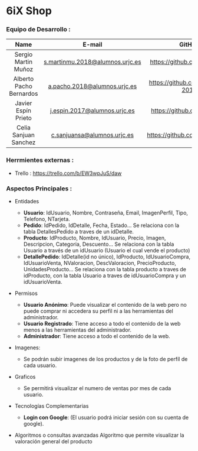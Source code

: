 # 6iX Shop
### Equipo de Desarrollo :
| Name        | E-mail           | GitHub  |
| :-------------: |:-------------:| :-----:|
| Sergio Martin Muñoz | s.martinmu.2018@alumnos.urjc.es | https://github.com/Fezzik23|
| Alberto Pacho Bernardos | a.pacho.2018@alumnos.urjc.es | https://github.com/AlbertoP-2018|
| Javier Espín Prieto | j.espin.2017@alumnos.urjc.es | https://github.com/jspindev|
| Celia Sanjuan Sanchez | c.sanjuansa@alumnos.urjc.es | https://github.com/csanjuansa|

### Herrmientes externas :
* Trello : https://trello.com/b/EW3wpJuS/daw

### Aspectos Principales :
* Entidades
    * **Usuario**: IdUsuario, Nombre, Contraseña, Email, ImagenPerfil, Tipo, Telefono, NTarjeta.
    * **Pedido**: IdPedido, IdDetalle, Fecha, Estado... Se relaciona con la tabla DetallesPedido a traves de un idDetalle.
    * **Producto**: IdProducto, Nombre, IdUsuario, Precio, Imagen, Descripcion, Categoria, Descuento... Se relaciona con la tabla Usuario a través de un idUsuario (Usuario el cual vende el producto)
    * **DetallePedido**: IdDetalle(id no único), IdProducto, IdUsuarioCompra, IdUsuarioVenta, NValoracion, DescValoracion, PrecioProducto, UnidadesProducto... Se relaciona con la tabla producto a traves de idProducto, con la tabla Usuario a traves de idUsuarioCompra y un idUsuarioVenta.

* Permisos
    * **Usuario Anónimo**: Puede visualizar el contenido de la web pero no puede comprar ni accedera su perfil ni a las herramientas del administrador.
    * **Usuario Registrado**: Tiene acceso a todo el contenido de la web menos a las herramientas del administrador.
    * **Administrador**: Tiene acceso a todo el contenido de la web.
    
* Imagenes:
    * Se podrán subir imagenes de los productos y de la foto de perfíl de cada usuario.
   
* Graficos
    * Se permitirá visualizar el numero de ventas por mes de cada usuario.
   
* Tecnologías Complementarias
    * **Login con Google**: (El usuario podrá iniciar sesión con su cuenta de google).
    
* Algoritmos o consultas avanzadas
   Algoritmo que permite visualizar la valoración general del producto
